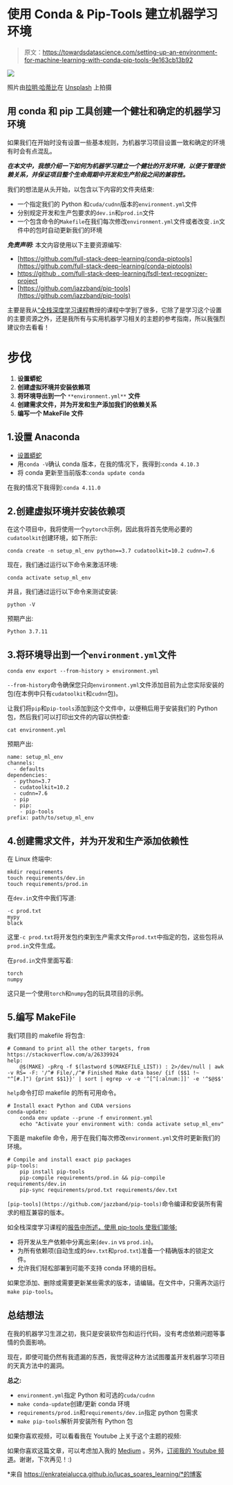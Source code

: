 # 使用 Conda & Pip-Tools 建立机器学习环境

> 原文：<https://towardsdatascience.com/setting-up-an-environment-for-machine-learning-with-conda-pip-tools-9e163cb13b92>

![](img/3b6df094375e05d64dcd4dd60c3079af.png)

照片由[拉明·哈蒂比](https://unsplash.com/@raminix?utm_source=medium&utm_medium=referral)在 [Unsplash](https://unsplash.com?utm_source=medium&utm_medium=referral) 上拍摄

## 用 conda 和 pip 工具创建一个健壮和确定的机器学习环境

如果我们在开始时没有设置一些基本规则，为机器学习项目设置一致和确定的环境有时会有点混乱。

***在本文中，我想介绍一下如何为机器学习建立一个健壮的开发环境，以便于管理依赖关系，并保证项目整个生命周期中开发和生产阶段之间的兼容性。***

我们的想法是从头开始，以包含以下内容的文件夹结束:

*   一个指定我们的 Python 和`cuda/cudnn`版本的`environment.yml`文件
*   分别规定开发和生产包要求的`dev.in`和`prod.in`文件
*   一个包含命令的`Makefile`在我们每次修改`environment.yml`文件或者改变`.in`文件中的包时自动更新我们的环境

***免责声明:*** 本文内容使用以下主要资源编写:

*   [https://github.com/full-stack-deep-learning/conda-piptools](https://github.com/full-stack-deep-learning/conda-piptools)
*   [https://github . com/full-stack-deep-learning/fsdl-text-recognizer-project](https://github.com/full-stack-deep-learning/fsdl-text-recognizer-project)
*   [https://github.com/jazzband/pip-tools](https://github.com/jazzband/pip-tools)

主要是我从[“全栈深度学习课程](https://fullstackdeeplearning.com/)教授的课程中学到了很多，它除了是学习这个设置的主要资源之外，还是我所有与实用机器学习相关的主题的参考指南，所以我强烈建议你去看看！

# 步伐

1.  **设置蟒蛇**
2.  **创建虚拟环境并安装依赖项**
3.  **将环境导出到一个** `**environment.yml**` **文件**
4.  **创建需求文件，并为开发和生产添加我们的依赖关系**
5.  **编写一个 MakeFile 文件**

## 1.设置 Anaconda

*   [设置蟒蛇](https://docs.conda.io/projects/conda/en/latest/user-guide/getting-started.html#starting-conda)
*   用`conda -V`确认 conda 版本，在我的情况下，我得到:`conda 4.10.3`
*   将 conda 更新至当前版本:`conda update conda`

在我的情况下我得到:`conda 4.11.0`

## 2.创建虚拟环境并安装依赖项

在这个项目中，我将使用一个`pytorch`示例，因此我将首先使用必要的`cudatoolkit`创建环境，如下所示:

```
conda create -n setup_ml_env python==3.7 cudatoolkit=10.2 cudnn=7.6
```

现在，我们通过运行以下命令来激活环境:

```
conda activate setup_ml_env
```

并且，我们通过运行以下命令来测试安装:

```
python -V
```

预期产出:

```
Python 3.7.11
```

## 3.将环境导出到一个`environment.yml`文件

```
conda env export --from-history > environment.yml
```

`--from-history`命令确保您只向`environment.yml`文件添加目前为止您实际安装的包(在本例中只有`cudatoolkit`和`cudnn`包)。

让我们将`pip`和`pip-tools`添加到这个文件中，以便稍后用于安装我们的 Python 包，然后我们可以打印出文件的内容以供检查:

```
cat environment.yml
```

预期产出:

```
name: setup_ml_env
channels:
  - defaults
dependencies:
  - python=3.7
  - cudatoolkit=10.2
  - cudnn=7.6
  - pip
  - pip:
    - pip-tools
prefix: path/to/setup_ml_env
```

## 4.创建需求文件，并为开发和生产添加依赖性

在 Linux 终端中:

```
mkdir requirements
touch requirements/dev.in
touch requirements/prod.in
```

在`dev.in`文件中我们写道:

```
-c prod.txt
mypy
black
```

这里`-c prod.txt`将开发包约束到生产需求文件`prod.txt`中指定的包，这些包将从`prod.in`文件生成。

在`prod.in`文件里面写着:

```
torch
numpy
```

这只是一个使用`torch`和`numpy`包的玩具项目的示例。

## 5.编写 MakeFile

我们项目的 makefile 将包含:

```
# Command to print all the other targets, from https://stackoverflow.com/a/26339924
help:
	@$(MAKE) -pRrq -f $(lastword $(MAKEFILE_LIST)) : 2>/dev/null | awk -v RS= -F: '/^# File/,/^# Finished Make data base/ {if ($$1 !~ "^[#.]") {print $$1}}' | sort | egrep -v -e '^[^[:alnum:]]' -e '^$@$$'
```

`help`命令打印 makefile 的所有可用命令。

```
# Install exact Python and CUDA versions
conda-update:
	conda env update --prune -f environment.yml
	echo "Activate your environment with: conda activate setup_ml_env"
```

下面是 makefile 命令，用于在我们每次修改`environment.yml`文件时更新我们的环境。

```
# Compile and install exact pip packages
pip-tools:
	pip install pip-tools
	pip-compile requirements/prod.in && pip-compile requirements/dev.in
	pip-sync requirements/prod.txt requirements/dev.txt
```

`[pip-tools](https://github.com/jazzband/pip-tools)`命令编译和安装所有需求的相互兼容的版本。

如全栈深度学习课程的[报告中所述，使用 pip-tools 使我们能够:](https://github.com/full-stack-deep-learning/fsdl-text-recognizer-project/blob/master/setup.md)

*   将开发从生产依赖中分离出来(`dev.in` vs `prod.in`)。
*   为所有依赖项(自动生成的`dev.txt`和`prod.txt`)准备一个精确版本的锁定文件。
*   允许我们轻松部署到可能不支持 conda 环境的目标。

如果您添加、删除或需要更新某些需求的版本，请编辑。在文件中，只需再次运行`make pip-tools`。

## 总结想法

在我的机器学习生涯之初，我只是安装软件包和运行代码，没有考虑依赖问题等事情的负面影响。

现在，即使可能仍然有我遗漏的东西，我觉得这种方法试图覆盖开发机器学习项目的天真方法中的漏洞。

**总之:**

*   `environment.yml`指定 Python 和可选的`cuda/cudnn`
*   `make conda-update`创建/更新 conda 环境
*   `requirements/prod.in`和`requirements/dev.in`指定 python 包需求
*   `make pip-tools`解析并安装所有 Python 包

如果你喜欢视频，可以看看我在 Youtube 上关于这个主题的视频:

如果你喜欢这篇文章，可以考虑加入我的 [Medium](https://lucas-soares.medium.com/membership) 。另外，[订阅我的 Youtube 频道](https://www.youtube.com/channel/UCu8WF59Scx9f3H1N_FgZUwQ)。谢谢，下次再见！:)

*来自 https://enkrateialucca.github.io/lucas_soares_learning/*的博客
